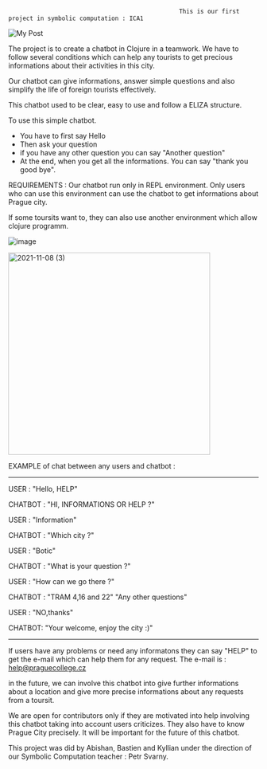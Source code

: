                                                     This is our first project in symbolic computation : ICA1
                                                         
                                                         
![My Post](https://user-images.githubusercontent.com/92300609/140782329-167cf542-f4b9-491d-afe7-f1a621d2b066.jpg)


The project is to create a chatbot in Clojure in a teamwork.
We have to follow several conditions which can help any tourists to get precious informations about their activities in this city. 

Our chatbot can give informations, answer simple questions and also simplify the life of foreign tourists effectively.

This chatbot used to be clear, easy to use and follow a ELIZA structure.


To use this simple chatbot.
   - You have to first say Hello
   - Then ask your question
   - if you have any other question you can say "Another question"
   - At the end, when you get all the informations. You can say "thank you good bye".
   
   
REQUIREMENTS : Our chatbot run only in REPL environment.
Only users who can use this environment can use the chatbot to get informations about Prague city.

If some toursits want to, they can also use another environment which allow clojure programm.




![image](https://user-images.githubusercontent.com/92300609/140785129-f1eb9a1c-e20c-403d-9cee-fe169e2a3265.png)



















<img width="406" alt="2021-11-08 (3)" src="https://user-images.githubusercontent.com/92300609/140785194-ba863501-1419-4e5b-97cc-a5d28eeb2371.png">









EXAMPLE of chat between any users and chatbot :

_____________________________________________

USER : "Hello, HELP"

CHATBOT : "HI, INFORMATIONS OR HELP ?"

USER : "Information"

CHATBOT : "Which city ?"

USER : "Botic" 

CHATBOT : "What is your question ?"

USER : "How can we go there ?"

CHATBOT : "TRAM 4,16 and 22" 
          "Any other questions"

USER : "NO,thanks"

CHATBOT: "Your welcome, enjoy the city :)"

___________________________________________


If users have any problems or need any informatons they can say "HELP" to get the e-mail which can help them for any request.
The e-mail is : help@praguecollege.cz

in the future, we can involve this chatbot into give further informations about a location and give more precise informations about any requests from a toursit.

We are open for contributors only if they are motivated into help involving this chatbot taking into account users criticizes.
They also have to know Prague City precisely. It will be important for the future of this chatbot.



This project was did by Abishan, Bastien and Kyllian under the direction of our Symbolic Computation teacher : Petr Svarny.






